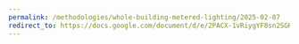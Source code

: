 ```yaml
---
permalink: /methodologies/whole-building-metered-lighting/2025-02-07
redirect_to: https://docs.google.com/document/d/e/2PACX-1vRiygYF8sn2SGKse62rzzMgh8Gthl3aLbJVDVb8jp1DNn-TLZ5apwxxit4ng7kxlkEfByx_iR-Xyed3/pub
---
```

